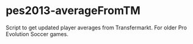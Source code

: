 # pes2013-averageFromTM
Script to get updated player averages from Transfermarkt. For older Pro Evolution Soccer games.


